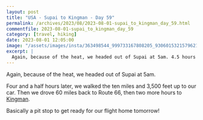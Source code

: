 ```yaml
---
layout: post
title: "USA - Supai to Kingman - Day 59"
permalink: /archives/2023/08/2023-08-01-supai_to_kingman_day_59.html
commentfile: 2023-08-01-supai_to_kingman_day_59
category: [travel, hiking]
date: 2023-08-01 12:05:00
image: "/assets/images/insta/363498544_999733167808205_930601532157962173_n_17865506210962948.jpg"
excerpt: |
  Again, because of the heat, we headed out of Supai at 5am. 4.5 hours later, we walked the ten miles and 3,500 feet up to our car.
---
```


Again, because of the heat, we headed out of Supai at 5am.

Four and a half hours later, we walked the ten miles and 3,500 feet up to our car. Then we drove 60 miles back to Route 66, then two more hours to [Kingman](https://maps.app.goo.gl/DAu24dAqbXJUuBV87).

Basically a pit stop to get ready for our flight home tomorrow!
